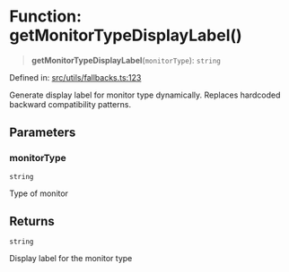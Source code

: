 # Function: getMonitorTypeDisplayLabel()

> **getMonitorTypeDisplayLabel**(`monitorType`): `string`

Defined in: [src/utils/fallbacks.ts:123](https://github.com/Nick2bad4u/Uptime-Watcher/blob/2a45eeb1723f8f7089001af2c92aa07d82dfe7e4/src/utils/fallbacks.ts#L123)

Generate display label for monitor type dynamically.
Replaces hardcoded backward compatibility patterns.

## Parameters

### monitorType

`string`

Type of monitor

## Returns

`string`

Display label for the monitor type
